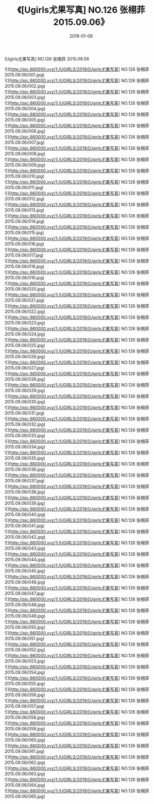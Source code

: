 ﻿---
layout: post
title:  《[Ugirls尤果写真] NO.126 张栩菲 2015.09.06》
date:   2019-01-06
img: http://pic.660000.xyz/1:/UGIRLS/2019/[Ugirls尤果写真] NO.126 张栩菲 2015.09.06/000.jpg
categories: [美女, 清纯, 唯美]
---

[Ugirls尤果写真] NO.126 张栩菲 2015.09.06

 ![](http://pic.660000.xyz/1:/UGIRLS/2019/[Ugirls尤果写真] NO.126 张栩菲 2015.09.06/001.jpg) <br>![](http://pic.660000.xyz/1:/UGIRLS/2019/[Ugirls尤果写真] NO.126 张栩菲 2015.09.06/002.jpg) <br>![](http://pic.660000.xyz/1:/UGIRLS/2019/[Ugirls尤果写真] NO.126 张栩菲 2015.09.06/003.jpg) <br>![](http://pic.660000.xyz/1:/UGIRLS/2019/[Ugirls尤果写真] NO.126 张栩菲 2015.09.06/004.jpg) <br>![](http://pic.660000.xyz/1:/UGIRLS/2019/[Ugirls尤果写真] NO.126 张栩菲 2015.09.06/005.jpg) <br>![](http://pic.660000.xyz/1:/UGIRLS/2019/[Ugirls尤果写真] NO.126 张栩菲 2015.09.06/006.jpg) <br>![](http://pic.660000.xyz/1:/UGIRLS/2019/[Ugirls尤果写真] NO.126 张栩菲 2015.09.06/007.jpg) <br>![](http://pic.660000.xyz/1:/UGIRLS/2019/[Ugirls尤果写真] NO.126 张栩菲 2015.09.06/008.jpg) <br>![](http://pic.660000.xyz/1:/UGIRLS/2019/[Ugirls尤果写真] NO.126 张栩菲 2015.09.06/009.jpg) <br>![](http://pic.660000.xyz/1:/UGIRLS/2019/[Ugirls尤果写真] NO.126 张栩菲 2015.09.06/010.jpg) <br>![](http://pic.660000.xyz/1:/UGIRLS/2019/[Ugirls尤果写真] NO.126 张栩菲 2015.09.06/011.jpg) <br>![](http://pic.660000.xyz/1:/UGIRLS/2019/[Ugirls尤果写真] NO.126 张栩菲 2015.09.06/012.jpg) <br>![](http://pic.660000.xyz/1:/UGIRLS/2019/[Ugirls尤果写真] NO.126 张栩菲 2015.09.06/013.jpg) <br>![](http://pic.660000.xyz/1:/UGIRLS/2019/[Ugirls尤果写真] NO.126 张栩菲 2015.09.06/014.jpg) <br>![](http://pic.660000.xyz/1:/UGIRLS/2019/[Ugirls尤果写真] NO.126 张栩菲 2015.09.06/015.jpg) <br>![](http://pic.660000.xyz/1:/UGIRLS/2019/[Ugirls尤果写真] NO.126 张栩菲 2015.09.06/016.jpg) <br>![](http://pic.660000.xyz/1:/UGIRLS/2019/[Ugirls尤果写真] NO.126 张栩菲 2015.09.06/017.jpg) <br>![](http://pic.660000.xyz/1:/UGIRLS/2019/[Ugirls尤果写真] NO.126 张栩菲 2015.09.06/018.jpg) <br>![](http://pic.660000.xyz/1:/UGIRLS/2019/[Ugirls尤果写真] NO.126 张栩菲 2015.09.06/019.jpg) <br>![](http://pic.660000.xyz/1:/UGIRLS/2019/[Ugirls尤果写真] NO.126 张栩菲 2015.09.06/020.jpg) <br>![](http://pic.660000.xyz/1:/UGIRLS/2019/[Ugirls尤果写真] NO.126 张栩菲 2015.09.06/021.jpg) <br>![](http://pic.660000.xyz/1:/UGIRLS/2019/[Ugirls尤果写真] NO.126 张栩菲 2015.09.06/022.jpg) <br>![](http://pic.660000.xyz/1:/UGIRLS/2019/[Ugirls尤果写真] NO.126 张栩菲 2015.09.06/023.jpg) <br>![](http://pic.660000.xyz/1:/UGIRLS/2019/[Ugirls尤果写真] NO.126 张栩菲 2015.09.06/024.jpg) <br>![](http://pic.660000.xyz/1:/UGIRLS/2019/[Ugirls尤果写真] NO.126 张栩菲 2015.09.06/025.jpg) <br>![](http://pic.660000.xyz/1:/UGIRLS/2019/[Ugirls尤果写真] NO.126 张栩菲 2015.09.06/026.jpg) <br>![](http://pic.660000.xyz/1:/UGIRLS/2019/[Ugirls尤果写真] NO.126 张栩菲 2015.09.06/027.jpg) <br>![](http://pic.660000.xyz/1:/UGIRLS/2019/[Ugirls尤果写真] NO.126 张栩菲 2015.09.06/028.jpg) <br>![](http://pic.660000.xyz/1:/UGIRLS/2019/[Ugirls尤果写真] NO.126 张栩菲 2015.09.06/029.jpg) <br>![](http://pic.660000.xyz/1:/UGIRLS/2019/[Ugirls尤果写真] NO.126 张栩菲 2015.09.06/030.jpg) <br>![](http://pic.660000.xyz/1:/UGIRLS/2019/[Ugirls尤果写真] NO.126 张栩菲 2015.09.06/031.jpg) <br>![](http://pic.660000.xyz/1:/UGIRLS/2019/[Ugirls尤果写真] NO.126 张栩菲 2015.09.06/032.jpg) <br>![](http://pic.660000.xyz/1:/UGIRLS/2019/[Ugirls尤果写真] NO.126 张栩菲 2015.09.06/033.jpg) <br>![](http://pic.660000.xyz/1:/UGIRLS/2019/[Ugirls尤果写真] NO.126 张栩菲 2015.09.06/034.jpg) <br>![](http://pic.660000.xyz/1:/UGIRLS/2019/[Ugirls尤果写真] NO.126 张栩菲 2015.09.06/035.jpg) <br>![](http://pic.660000.xyz/1:/UGIRLS/2019/[Ugirls尤果写真] NO.126 张栩菲 2015.09.06/036.jpg) <br>![](http://pic.660000.xyz/1:/UGIRLS/2019/[Ugirls尤果写真] NO.126 张栩菲 2015.09.06/037.jpg) <br>![](http://pic.660000.xyz/1:/UGIRLS/2019/[Ugirls尤果写真] NO.126 张栩菲 2015.09.06/038.jpg) <br>![](http://pic.660000.xyz/1:/UGIRLS/2019/[Ugirls尤果写真] NO.126 张栩菲 2015.09.06/039.jpg) <br>![](http://pic.660000.xyz/1:/UGIRLS/2019/[Ugirls尤果写真] NO.126 张栩菲 2015.09.06/040.jpg) <br>![](http://pic.660000.xyz/1:/UGIRLS/2019/[Ugirls尤果写真] NO.126 张栩菲 2015.09.06/041.jpg) <br>![](http://pic.660000.xyz/1:/UGIRLS/2019/[Ugirls尤果写真] NO.126 张栩菲 2015.09.06/042.jpg) <br>![](http://pic.660000.xyz/1:/UGIRLS/2019/[Ugirls尤果写真] NO.126 张栩菲 2015.09.06/043.jpg) <br>![](http://pic.660000.xyz/1:/UGIRLS/2019/[Ugirls尤果写真] NO.126 张栩菲 2015.09.06/044.jpg) <br>![](http://pic.660000.xyz/1:/UGIRLS/2019/[Ugirls尤果写真] NO.126 张栩菲 2015.09.06/045.jpg) <br>![](http://pic.660000.xyz/1:/UGIRLS/2019/[Ugirls尤果写真] NO.126 张栩菲 2015.09.06/046.jpg) <br>![](http://pic.660000.xyz/1:/UGIRLS/2019/[Ugirls尤果写真] NO.126 张栩菲 2015.09.06/047.jpg) <br>![](http://pic.660000.xyz/1:/UGIRLS/2019/[Ugirls尤果写真] NO.126 张栩菲 2015.09.06/048.jpg) <br>![](http://pic.660000.xyz/1:/UGIRLS/2019/[Ugirls尤果写真] NO.126 张栩菲 2015.09.06/049.jpg) <br>![](http://pic.660000.xyz/1:/UGIRLS/2019/[Ugirls尤果写真] NO.126 张栩菲 2015.09.06/050.jpg) <br>![](http://pic.660000.xyz/1:/UGIRLS/2019/[Ugirls尤果写真] NO.126 张栩菲 2015.09.06/051.jpg) <br>![](http://pic.660000.xyz/1:/UGIRLS/2019/[Ugirls尤果写真] NO.126 张栩菲 2015.09.06/052.jpg) <br>![](http://pic.660000.xyz/1:/UGIRLS/2019/[Ugirls尤果写真] NO.126 张栩菲 2015.09.06/053.jpg) <br>![](http://pic.660000.xyz/1:/UGIRLS/2019/[Ugirls尤果写真] NO.126 张栩菲 2015.09.06/054.jpg) <br>![](http://pic.660000.xyz/1:/UGIRLS/2019/[Ugirls尤果写真] NO.126 张栩菲 2015.09.06/055.jpg) <br>![](http://pic.660000.xyz/1:/UGIRLS/2019/[Ugirls尤果写真] NO.126 张栩菲 2015.09.06/056.jpg) <br>![](http://pic.660000.xyz/1:/UGIRLS/2019/[Ugirls尤果写真] NO.126 张栩菲 2015.09.06/057.jpg) <br>![](http://pic.660000.xyz/1:/UGIRLS/2019/[Ugirls尤果写真] NO.126 张栩菲 2015.09.06/058.jpg) <br>![](http://pic.660000.xyz/1:/UGIRLS/2019/[Ugirls尤果写真] NO.126 张栩菲 2015.09.06/059.jpg) <br>![](http://pic.660000.xyz/1:/UGIRLS/2019/[Ugirls尤果写真] NO.126 张栩菲 2015.09.06/060.jpg) <br>![](http://pic.660000.xyz/1:/UGIRLS/2019/[Ugirls尤果写真] NO.126 张栩菲 2015.09.06/061.jpg) <br>![](http://pic.660000.xyz/1:/UGIRLS/2019/[Ugirls尤果写真] NO.126 张栩菲 2015.09.06/062.jpg) <br>![](http://pic.660000.xyz/1:/UGIRLS/2019/[Ugirls尤果写真] NO.126 张栩菲 2015.09.06/063.jpg) <br>![](http://pic.660000.xyz/1:/UGIRLS/2019/[Ugirls尤果写真] NO.126 张栩菲 2015.09.06/064.jpg) <br>![](http://pic.660000.xyz/1:/UGIRLS/2019/[Ugirls尤果写真] NO.126 张栩菲 2015.09.06/065.jpg) <br>